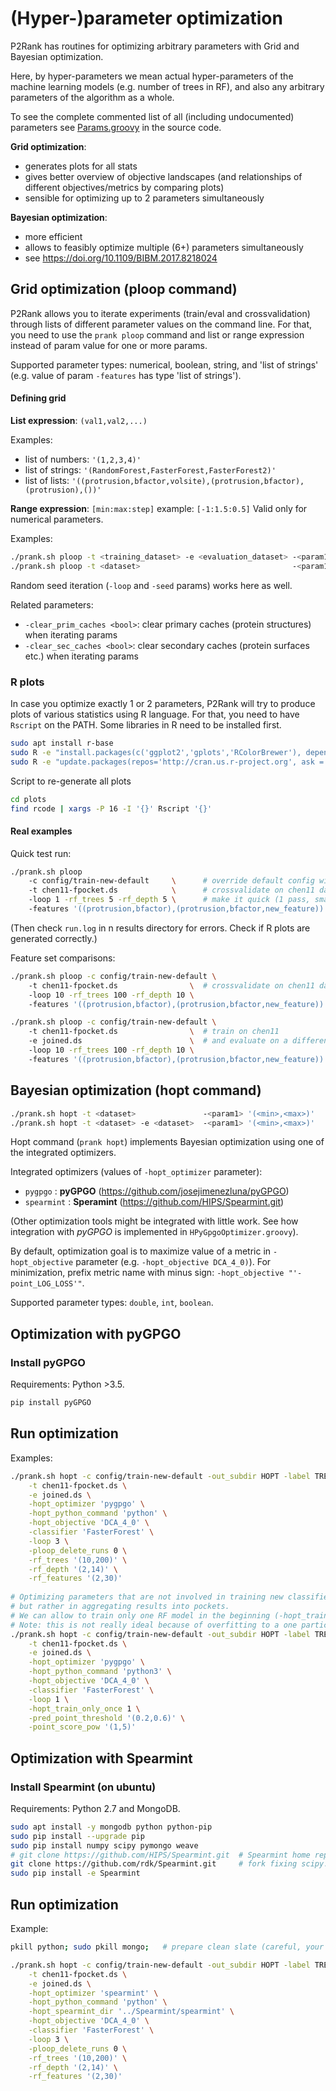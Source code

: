 # (Hyper-)parameter optimization

P2Rank has routines for optimizing arbitrary parameters with Grid and Bayesian optimization. 

Here, by hyper-parameters we mean actual hyper-parameters of the machine learning models (e.g. number of trees in RF), and also any arbitrary parameters of the algorithm as a whole.

To see the complete commented list of all (including undocumented) 
parameters see [Params.groovy](https://github.com/rdk/p2rank/blob/develop/src/main/groovy/cz/siret/prank/program/params/Params.groovy) in the source code.

**Grid optimization**: 
* generates plots for all stats 
* gives better overview of objective landscapes (and relationships of different objectives/metrics by comparing plots)  
* sensible for optimizing up to 2 parameters simultaneously

**Bayesian optimization**: 
* more efficient  
* allows to feasibly optimize multiple (6+) parameters simultaneously
* see https://doi.org/10.1109/BIBM.2017.8218024

## Grid optimization (ploop command)

P2Rank allows you to iterate experiments (train/eval and crossvalidation) through lists of different parameter values on the command line.
For that, you need to use the `prank ploop` command and list or range expression instead of param value for one or more params. 

Supported parameter types: numerical, boolean, string, and 'list of strings' (e.g. value of param `-features` has type 'list of strings').

#### Defining grid
**List expression**: `(val1,val2,...)` 

Examples:
* list of numbers: `'(1,2,3,4)'`
* list of strings: `'(RandomForest,FasterForest,FasterForest2)'`
* list of lists: `'((protrusion,bfactor,volsite),(protrusion,bfactor),(protrusion),())'`

**Range expression**: `[min:max:step]` example: `[-1:1.5:0.5]`
Valid only for numerical parameters.

Examples:
~~~sh
./prank.sh ploop -t <training_dataset> -e <evaluation_dataset> -<param1> '[min:max:step]' -<param2> '(val1,val2,val3,val4)'
./prank.sh ploop -t <dataset>                                  -<param1> '[min:max:step]' -<param2> '(val1,val2,val3,val4)'   # runs crossvalidation
~~~

Random seed iteration (`-loop` and `-seed` params) works here as well.

Related parameters:
* `-clear_prim_caches <bool>`: clear primary caches (protein structures) when iterating params
* `-clear_sec_caches <bool>`: clear secondary caches (protein surfaces etc.) when iterating params

### R plots

In case you optimize exactly 1 or 2 parameters, P2Rank will try to produce plots of various statistics using R language. 
For that, you need to have `Rscript` on the PATH. Some libraries in R need to be installed first. 
~~~sh
sudo apt install r-base
sudo R -e "install.packages(c('ggplot2','gplots','RColorBrewer'), dependencies=TRUE, repos='http://cran.us.r-project.org')"
sudo R -e "update.packages(repos='http://cran.us.r-project.org', ask = FALSE)"  # possible fix for dependency conflicts
~~~

Script to re-generate all plots
~~~sh
cd plots
find rcode | xargs -P 16 -I '{}' Rscript '{}' 
~~~

#### Real examples
    
Quick test run:
~~~sh   
./prank.sh ploop 
    -c config/train-new-default     \      # override default config with config/train-new-default.groovy config file
    -t chen11-fpocket.ds            \      # crossvalidate on chen11 datasest
    -loop 1 -rf_trees 5 -rf_depth 5 \      # make it quick (1 pass, small model)
    -features '((protrusion,bfactor),(protrusion,bfactor,new_feature))'` 
~~~

(Then check `run.log` in n results directory for errors. Check if R plots are generated correctly.)

Feature set comparisons:
~~~sh
./prank.sh ploop -c config/train-new-default \      
    -t chen11-fpocket.ds                \  # crossvalidate on chen11 dataset    
    -loop 10 -rf_trees 100 -rf_depth 10 \      
    -features '((protrusion,bfactor),(protrusion,bfactor,new_feature))'` 

./prank.sh ploop -c config/train-new-default \      
    -t chen11-fpocket.ds                \  # train on chen11 
    -e joined.ds                        \  # and evaluate on a different dataset
    -loop 10 -rf_trees 100 -rf_depth 10 \      
    -features '((protrusion,bfactor),(protrusion,bfactor,new_feature))'` 
~~~

## Bayesian optimization (hopt command)

```sh
./prank.sh hopt -t <dataset>               -<param1> '(<min>,<max>)'     # crossvalidation
./prank.sh hopt -t <dataset> -e <dataset>  -<param1> '(<min>,<max>)'
```

Hopt command (`prank hopt`) implements Bayesian optimization using one of the integrated optimizers.

Integrated optimizers (values of `-hopt_optimizer` parameter):
* `pygpgo` : __pyGPGO__  (https://github.com/josejimenezluna/pyGPGO)
* `spearmint` : __Speramint__  (https://github.com/HIPS/Spearmint.git)

(Other optimization tools might be integrated with little work. See how integration with *pyGPGO* is implemented in `HPyGpgoOptimizer.groovy`).
                             
By default, optimization goal is to maximize value of a metric in `-hopt_objective` parameter (e.g. `-hopt_objective DCA_4_0)`).
For minimization, prefix metric name with minus sign: `-hopt_objective "'-point_LOG_LOSS'"`.

Supported parameter types: `double`, `int`, `boolean`. 

## Optimization with pyGPGO

### Install pyGPGO

Requirements: Python >3.5.

```sh
pip install pyGPGO
```

## Run optimization

Examples:
```sh
./prank.sh hopt -c config/train-new-default -out_subdir HOPT -label TREES  \
    -t chen11-fpocket.ds \
    -e joined.ds \
    -hopt_optimizer 'pygpgo' \
    -hopt_python_command 'python' \
    -hopt_objective 'DCA_4_0' \
    -classifier 'FasterForest' \
    -loop 3 \
    -ploop_delete_runs 0 \
    -rf_trees '(10,200)' \
    -rf_depth '(2,14)' \
    -rf_features '(2,30)'  
    
# Optimizing parameters that are not involved in training new classifier,
# but rather in aggregating results into pockets.
# We can allow to train only one RF model in the beginning (-hopt_train_only_once 1).
# Note: this is not really ideal because of overfitting to a one particular RF model.    
./prank.sh hopt -c config/train-new-default -out_subdir HOPT -label TREES  \
    -t chen11-fpocket.ds \
    -e joined.ds \
    -hopt_optimizer 'pygpgo' \
    -hopt_python_command 'python3' \
    -hopt_objective 'DCA_4_0' \
    -classifier 'FasterForest' \
    -loop 1 \
    -hopt_train_only_once 1 \
    -pred_point_threshold '(0.2,0.6)' \
    -point_score_pow '(1,5)'
```


## Optimization with Spearmint

### Install Spearmint (on ubuntu)

Requirements: Python 2.7 and MongoDB.

```sh
sudo apt install -y mongodb python python-pip
sudo pip install --upgrade pip
sudo pip install numpy scipy pymongo weave
# git clone https://github.com/HIPS/Spearmint.git  # Spearmint home repo
git clone https://github.com/rdk/Spearmint.git     # fork fixing scipy.weave problem (weave-fix branch)
sudo pip install -e Spearmint
```

## Run optimization 

Example:
```sh
pkill python; sudo pkill mongo;   # prepare clean slate (careful, your other python programs might die too)

./prank.sh hopt -c config/train-new-default -out_subdir HOPT -label TREES  \
    -t chen11-fpocket.ds \
    -e joined.ds \
    -hopt_optimizer 'spearmint' \
    -hopt_python_command 'python' \
    -hopt_spearmint_dir '../Spearmint/spearmint' \
    -hopt_objective 'DCA_4_0' \
    -classifier 'FasterForest' \
    -loop 3 \
    -ploop_delete_runs 0 \
    -rf_trees '(10,200)' \
    -rf_depth '(2,14)' \
    -rf_features '(2,30)'   
```


